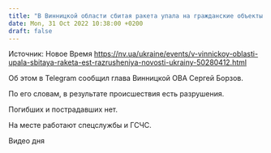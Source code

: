 ```yaml
---
title: "В Винницкой области сбитая ракета упала на гражданские объекты: есть разрушения"
date: Mon, 31 Oct 2022 10:38:00 +0200
draft: false
---
```

Источник: Новое Время https://nv.ua/ukraine/events/v-vinnickoy-oblasti-upala-sbitaya-raketa-est-razrusheniya-novosti-ukrainy-50280412.html


Об этом в Telegram сообщил глава Винницкой ОВА Сергей Борзов.

По его словам, в результате происшествия есть разрушения.

Погибших и пострадавших нет.

На месте работают спецслужбы и ГСЧС.

 Видео дня   
